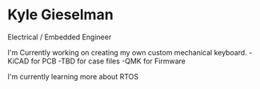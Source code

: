 # Kyle Gieselman

Electrical / Embedded Engineer

I'm Currently working on creating my own custom mechanical keyboard. 
    -KiCAD for PCB
    -TBD for case files
    -QMK for Firmware

I'm currently learning more about RTOS

<!--
**kgieselman/kgieselman** is a ✨ _special_ ✨ repository because its `README.md` (this file) appears on your GitHub profile.

Here are some ideas to get you started:

- 🔭 I’m currently working on ...
- 🌱 I’m currently learning ...
- 👯 I’m looking to collaborate on ...
- 🤔 I’m looking for help with ...
- 💬 Ask me about ...
- 📫 How to reach me: ...
- 😄 Pronouns: ...
- ⚡ Fun fact: ...
-->
